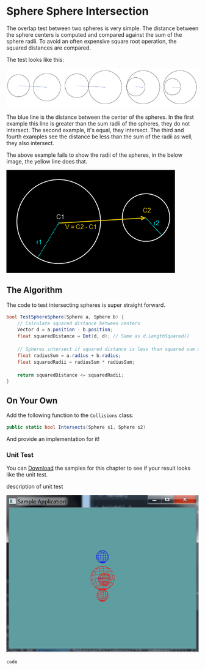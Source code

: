 # Sphere Sphere Intersection

The overlap test between two spheres is very simple. The distance between the sphere centers is computed and compared against the sum of the sphere radii. To avoid an often expensive square root operation, the squared distances are compared.

The test looks like this:

![INT](NhwT6.png)

The blue line is the distance between the center of the spheres. In the first example this line is greater than the sum radii of the spheres, they do not intersect. The second example, it's equal, they intersect. The third and fourth examples see the distance be less than the sum of the radii as well, they also intersect.

The above example fails to show the radii of the spheres, in the below image, the yellow line does that.

![NIT](sphtosph.png)

## The Algorithm

The code to test intersecting spheres is super straight forward.

```cs
bool TestSphereSphere(Sphere a, Sphere b) {
    // Calculate squared distance between centers
    Vector d = a.position - b.position;
    float squaredDistance = Dot(d, d); // Same as d.LengthSquared()
    
    // Spheres intersect if squared distance is less than squared sum of radii
    float radiusSum = a.radius + b.radius;
    float squaredRadii = radiusSum * radiusSum;
    
    return squaredDistance <= squaredRadii;
}
```

## On Your Own

Add the following function to the ```Collisions``` class:

```cs
public static bool Intersects(Sphere s1, Sphere s2)
```

And provide an implementation for it!

### Unit Test

You can [Download](../Samples/StaticIntersections.rar) the samples for this chapter to see if your result looks like the unit test.

description of unit test

![UNIT](sphere_sphere_intersection.png)

```cs
code
```